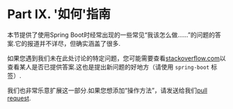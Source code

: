 # Part IX. '如何'指南

本节提供了使用Spring Boot时经常出现的一些常见“我该怎么做......”的问题的答案.它的报道并不详尽，但确实涵盖了很多.

如果您遇到我们未在此处讨论的特定问题，您可能需要查看[stackoverflow.com](https://stackoverflow.com/tags/spring-boot)以查看某人是否已提供答案.这也是提出新问题的好地方（请使用 `spring-boot` 标签）.

我们也非常乐意扩展这一部分.如果您想添加“操作方法”，请发送给我们[pull request](https://github.com/spring-projects/spring-boot/tree/v2.1.0.RELEASE).

